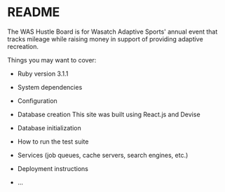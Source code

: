 # README

The WAS Hustle Board is for Wasatch Adaptive Sports' annual event that tracks mileage while raising money in support of providing adaptive recreation.

Things you may want to cover:

* Ruby version 3.1.1

* System dependencies

* Configuration

* Database creation
This site was built using React.js and Devise

* Database initialization

* How to run the test suite

* Services (job queues, cache servers, search engines, etc.)

* Deployment instructions

* ...
